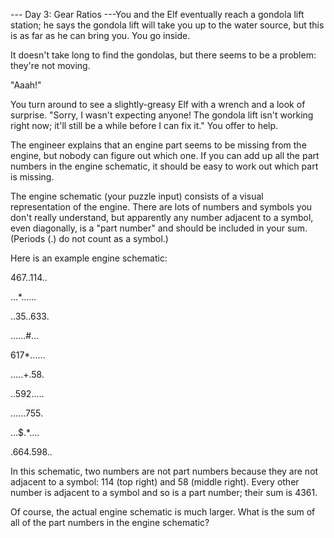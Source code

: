 --- Day 3: Gear Ratios ---You and the Elf eventually reach a gondola
lift station; he says the gondola lift will take you up to the water
source, but this is as far as he can bring you. You go inside.

It doesn't take long to find the gondolas, but there seems to be a
problem: they're not moving.

"Aaah!"

You turn around to see a slightly-greasy Elf with a wrench and a
look of surprise. "Sorry, I wasn't expecting anyone! The gondola
lift isn't working right now; it'll still be a while before I can
fix it." You offer to help.

The engineer explains that an engine part seems to be missing from
the engine, but nobody can figure out which one. If you can add up
all the part numbers in the engine schematic, it should be easy to
work out which part is missing.

The engine schematic (your puzzle input) consists of a visual
representation of the engine. There are lots of numbers and symbols
you don't really understand, but apparently any number adjacent to
a symbol, even diagonally, is a "part number" and should be included
in your sum. (Periods (.) do not count as a symbol.)

Here is an example engine schematic:

467..114..

...*......

..35..633.

......#...

617*......

.....+.58.

..592.....

......755.

...$.*....

.664.598..



In this schematic, two numbers are not part numbers because they
are not adjacent to a symbol: 114 (top right) and 58 (middle right).
Every other number is adjacent to a symbol and so is a part number;
their sum is 4361.

Of course, the actual engine schematic is much larger. What is the
sum of all of the part numbers in the engine schematic?



